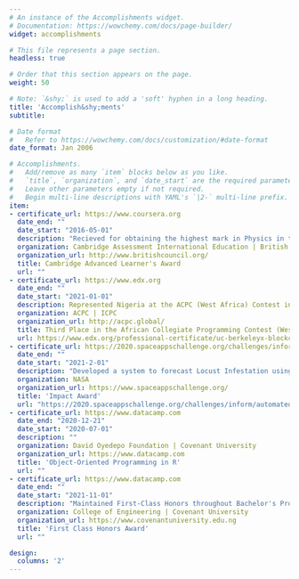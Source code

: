 ```yaml
---
# An instance of the Accomplishments widget.
# Documentation: https://wowchemy.com/docs/page-builder/
widget: accomplishments

# This file represents a page section.
headless: true

# Order that this section appears on the page.
weight: 50

# Note: `&shy;` is used to add a 'soft' hyphen in a long heading.
title: 'Accomplish&shy;ments'
subtitle:

# Date format
#   Refer to https://wowchemy.com/docs/customization/#date-format
date_format: Jan 2006

# Accomplishments.
#   Add/remove as many `item` blocks below as you like.
#   `title`, `organization`, and `date_start` are the required parameters.
#   Leave other parameters empty if not required.
#   Begin multi-line descriptions with YAML's `|2-` multi-line prefix.
item:
- certificate_url: https://www.coursera.org
  date_end: ""
  date_start: "2016-05-01"
  description: "Recieved for obtaining the highest mark in Physics in the Cambridge IGCSE"
  organization: Cambridge Assessment International Education | British Council
  organization_url: http://www.britishcouncil.org/
  title: Cambridge Advanced Learner's Award
  url: ""
- certificate_url: https://www.edx.org
  date_end: ""
  date_start: "2021-01-01"
  description: Represented Nigeria at the ACPC (West Africa) Contest in Benin Republic, Third Place.
  organization: ACPC | ICPC
  organization_url: http://acpc.global/
  title: Third Place in the African Collegiate Programming Contest (West Africa)
  url: https://www.edx.org/professional-certificate/uc-berkeleyx-blockchain-fundamentals
- certificate_url: https://2020.spaceappschallenge.org/challenges/inform/automated-detection-hazards/teams/project-llocust-1/project
  date_end: ""
  date_start: "2021-2-01"
  description: "Developed a system to forecast Locust Infestation using machine learning and satellite data, Impact Award over 2,302 submitted projects"
  organization: NASA
  organization_url: https://www.spaceappschallenge.org/
  title: 'Impact Award'
  url: "https://2020.spaceappschallenge.org/challenges/inform/automated-detection-hazards/teams/project-llocust-1/project"
- certificate_url: https://www.datacamp.com
  date_end: "2020-12-21"
  date_start: "2020-07-01"
  description: ""
  organization: David Oyedepo Foundation | Covenant University
  organization_url: https://www.datacamp.com
  title: 'Object-Oriented Programming in R'
  url: ""
- certificate_url: https://www.datacamp.com
  date_end: ""
  date_start: "2021-11-01"
  description: "Maintained First-Class Honors throughout Bachelor's Programme, Top 10 in class"
  organization: College of Engineering | Covenant University
  organization_url: https://www.covenantuniversity.edu.ng
  title: 'First Class Honors Award'
  url: ""

design:
  columns: '2'
---
```

